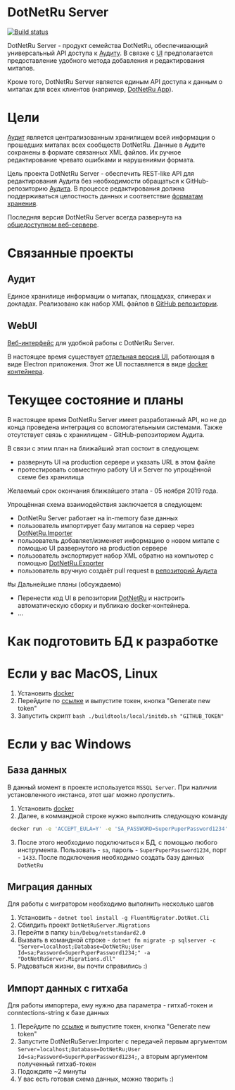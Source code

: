 # DotNetRu Server

[![Build status](https://ci.appveyor.com/api/projects/status/k48inxyw1s45avka?svg=true)](https://ci.appveyor.com/project/AnatolyKulakov/server)

DotNetRu Server - продукт семейства DotNetRu, обеспечивающий универсальный API доступа к [Аудиту](https://github.com/DotNetRu/Audit). В связке с [UI](https://github.com/DotNetRu/DevActivator) предполагается предоставление удобного метода добавления и редактирования митапов.

Кроме того, DotNetRu Server является единым API доступа к данным о митапах для всех клиентов (например, [DotNetRu App](https://github.com/DotNetRu/App)).

# Цели

[Аудит](https://github.com/DotNetRu/Audit) является централизованным хранилищем всей информации о прошедших митапах всех сообществ DotNetRu. Данные в Аудите сохранены в формате связанных XML файлов. Их ручное редактирование чревато ошибками и нарушениями формата.

Цель проекта DotNetRu Server - обеспечить REST-like API для редактирования Аудита без необходимости обращаться к GitHub-репозиторию [Аудита](https://github.com/DotNetRu/Audit). В процессе редактирования должна поддерживаться целостность данных и соответствие [форматам хранения](https://github.com/DotNetRu/Audit/tree/master/schemas).

Последняя версия DotNetRu Server всегда развернута на [общедоступном веб-сервере](https://server-dotnetru.azurewebsites.net).

# Связанные проекты

## Аудит

Единое хранилище информации о митапах, площадках, спикерах и докладах. Реализовано как набор XML файлов в [GitHub репозитории](https://github.com/DotNetRu/Audit).

## WebUI

[Веб-интерфейс](https://github.com/DotNetRu/DevActivator) для удобной работы с DotNetRu Server. 

В настоящее время существует [отдельная версия UI](https://github.com/root-server/hw), работающая в виде Electron приложения. Этот же UI поставляется в виде [docker контейнера](https://hub.docker.com/r/ovcharov/devactivator).

# Текущее состояние и планы

В настоящее время DotNetRu Server имеет разработанный API, но не до конца проведена интеграция со вспомогательными системами. Также отсутствует связь с хранилищем - GitHub-репозиторием Аудита.

В связи с этим план на ближайший этап состоит в следующем:
 - развернуть UI на production сервере и указать URL в этом файле
 - протестировать совместную работу UI и Server по упрощённой схеме без хранилища
 
Желаемый срок окончания ближайшего этапа - 05 ноября 2019 года.

Упрощённая схема взаимодействия заключается в следующем:
- DotNetRu Server работает на in-memory базе данных
- пользователь импортирует базу митапов на сервер через [DotNetRu.Importer](https://github.com/DotNetRu/Server/tree/master/DotNetRuServer.Importer)
- пользователь добавляет/изменяет информацию о новом митапе с помощью UI развернутого на production сервере
- пользователь экспортирует набор XML обратно на компьютер с помощью [DotNetRu.Exporter](https://github.com/DotNetRu/Server/tree/master/DotNetRuServer.Exporter)
- пользователь вручную создаёт pull request в [репозиторий Аудита](https://github.com/DotNetRu/Audit)

#ы Дальнейшие планы (обсуждаемо)

- Перенести код UI в репозитории [DotNetRu](https://github.com/DotNetRu) и настроить автоматическую сборку и публикаю docker-контейнера.
- ...

# Как подготовить БД к разработке

# Если у вас MacOS, Linux

1) Установить [docker](https://www.docker.com/products/docker-desktop)
2) Перейдите по [ссылке](https://github.com/settings/tokens) и выпустите токен, кнопка "Generate new token"
3) Запустить скрипт `bash ./buildtools/local/initdb.sh "GITHUB_TOKEN"`

# Если у вас Windows
## База данных
В данный момент в проекте используется `MSSQL Server`. При наличии установленного инстанса, этот шаг можно *пропустить*.

1) Установить [docker](https://www.docker.com/products/docker-desktop)
2) Далее, в коммандной строке нужно выполнить следующую команду
```bash
 docker run -e 'ACCEPT_EULA=Y' -e 'SA_PASSWORD=SuperPuperPassword1234' -p 1433:1433 --name DotNetRuDB -d mcr.microsoft.com/mssql/server:2017-latest
 ```
3) После этого необходимо подключиться к БД, с помощью любого инструмента. Пользовать - `sa`, пароль - `SuperPuperPassword1234`, порт - `1433`. После подключения необходимо создать базу данных `DotNetRu`

## Миграция данных
Для работы с мигратором необходимо выполнить несколько шагов

1) Установить - `dotnet tool install -g FluentMigrator.DotNet.Cli`
2) Сбилдить проект `DotNetRuServer.Migrations`
3) Перейти в папку `bin/Debug/netstandard2.0`
4) Вызвать в командной строке - `dotnet fm migrate -p sqlserver -c "Server=localhost;Database=DotNetRu;User Id=sa;Password=SuperPuperPassword1234;" -a "DotNetRuServer.Migrations.dll"`
5) Радоваться жизни, вы почти справились :)

## Импорт данных с гитхаба
Для работы импортера, ему нужно два параметра - гитхаб-токен и conntections-string к базе данных

1) Перейдите по [ссылке](https://github.com/settings/tokens) и выпустите токен, кнопка "Generate new token"
2) Запустите DotNetRuServer.Importer с передачей первым аргументом `Server=localhost;Database=DotNetRu;User Id=sa;Password=SuperPuperPassword1234;`, а вторым аргументом полученный гитхаб-токен
3) Подождите ~2 минуты
4) У вас есть готовая схема данных, можно творить :)
